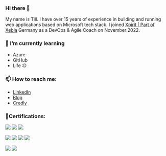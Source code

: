 ### Hi there 👋

My name is Till. I have over 15 years of experience in building and running web applications based on Microsoft tech stack. I joined [Xpirit | Part of Xebia](https://xpirit.com) Germany as a DevOps & Agile Coach on November 2022. 

### 🌱 I’m currently learning
- Azure
- GitHub
- Life :D

### 📫 How to reach me: 

- [LinkedIn](https://linkedin.com/in/till-spindler-78207024b)
- [Blog](https://blog.spindev.org)
- [Credly](https://credly.com/users/till-spindler/badges)

### 🏅Certifications:
![](https://images.credly.com/size/150x150/images/fd6bb2af-2f05-4d9b-a23e-39f8e309a82d/image.png)
![](https://images.credly.com/size/150x150/images/c3ab66f8-5d59-4afa-a6c2-0ba30a1989ca/CERT-Expert-DevOps-Engineer-600x600.png)
![](https://images.credly.com/size/150x150/images/63316b60-f62d-4e51-aacc-c23cb850089c/azure-developer-associate-600x600.png)

![](https://images.credly.com/size/150x150/images/024d0122-724d-4c5a-bd83-cfe3c4b7a073/image.png)
![](https://images.credly.com/size/150x150/images/89efc3e7-842b-4790-b09b-9ea5efc71ec3/image.png)
![](https://images.credly.com/size/150x150/images/34880f37-8ec8-4542-a78a-73ba6647208e/image.png)
![](https://images.credly.com/size/150x150/images/c9ed294b-f8ac-48fa-a8c3-96dab1f110f2/image.png)

![](https://images.credly.com/size/150x150/images/a2790314-008a-4c3d-9553-f5e84eb359ba/image.png)
![](https://images.credly.com/size/150x150/images/591762c5-fae7-49c6-b326-e1756979928d/image.png)

<!--
**spindev/spindev** is a ✨ _special_ ✨ repository because its `README.md` (this file) appears on your GitHub profile.

Here are some ideas to get you started:

- 🔭 I’m currently working on ...
- 🌱 I’m currently learning ...
- 👯 I’m looking to collaborate on ...
- 🤔 I’m looking for help with ...
- 💬 Ask me about ...
- 📫 How to reach me: ...
- 😄 Pronouns: ...
- ⚡ Fun fact: ...
-->
